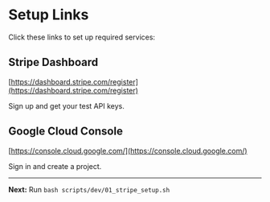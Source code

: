 # Setup Links

Click these links to set up required services:

## Stripe Dashboard
[https://dashboard.stripe.com/register](https://dashboard.stripe.com/register)

Sign up and get your test API keys.

## Google Cloud Console
[https://console.cloud.google.com/](https://console.cloud.google.com/)

Sign in and create a project.

---

**Next:** Run `bash scripts/dev/01_stripe_setup.sh`

